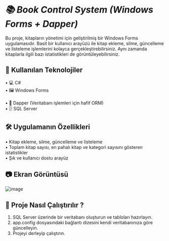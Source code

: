 # *_📚 Book Control System (Windows Forms + Dapper)_*
Bu proje, kitapların yönetimi için geliştirilmiş bir Windows Forms uygulamasıdır. Basit bir kullanıcı arayüzü ile kitap ekleme, silme, güncelleme ve listeleme işlemlerini kolayca gerçekleştirebilirsiniz. Aynı zamanda kitaplarla ilgili bazı istatistikleri de görüntüleyebilirsiniz.

## 🚀 Kullanılan Teknolojiler <br/> 
• 💻 C# <br/> 
• 🖼️ Windows Forms <br/>  
• 📜 Dapper (Veritabanı işlemleri için hafif ORM) <br/> 
• 🗄️ SQL Server <br/> 

## 🛠️ Uygulamanın Özellikleri <br/> 
• Kitap ekleme, silme, güncelleme ve listeleme <br/> 
• Toplam kitap sayısı, en pahalı kitap ve kategori sayısını gösteren istatistikler <br/> 
• Şık ve kullanıcı dostu arayüz

## 📷 Ekran Görüntüsü 

![image](https://github.com/user-attachments/assets/26ec1658-74d0-4cfe-8015-d0b625ff1a14)

## 📂 Proje Nasıl Çalıştırılır ?
1. SQL Server üzerinde bir veritabanı oluşturun ve tabloları hazırlayın. <br/>   
2. app.config dosyasındaki bağlantı dizesini kendi veritabanınıza göre güncelleyin. 
3. Projeyi derleyip çalıştırın.

